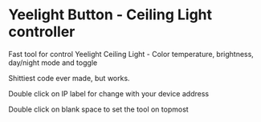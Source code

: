 # Yeelight Button - Ceiling Light controller
Fast tool for control Yeelight Ceiling Light - Color temperature, brightness, day/night mode and toggle

Shittiest code ever made, but works.

Double click on IP label for change with your device address

Double click on blank space to set the tool on topmost
